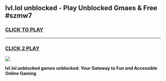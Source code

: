 
## lvl.lol unblocked - Play Unblocked Gmaes & Free #szmw7
<h3>
<a href="https://news.freeplayer.one?title=lvl.lol_unblocked&ref=26F">CLICK TO PLAY</a></h3>
<hr>

<h3>
<a href="https://news.freeplayer.one?title=lvl.lol_unblocked&ref=26F">CLICK 2 PLAY</a>
  
</h3>

<a href="https://news.freeplayer.one?title=lvl.lol_unblocked&ref=26F/"><img src="https://clearcache.store/games.png"></a>


**lvl.lol unblocked games unblocked: Your Gateway to Fun and Accessible Online Gaming**
